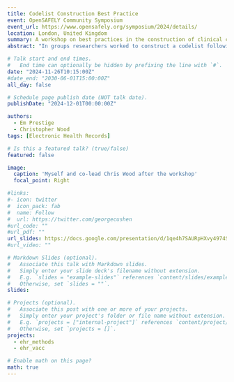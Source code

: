 ```yaml
---
title: Codelist Construction Best Practice
event: OpenSAFELY Community Symposium
event_url: https://www.opensafely.org/symposium/2024/details/
location: London, United Kingdom
summary: A workshop on best practices in the construction of clinical codelists
abstract: "In groups researchers worked to construct a codelist following a framework of best practices for codelist construction. This will be based around OpenCodelists. There was time at the end to review the codelists created and discuss any differences."

# Talk start and end times.
#   End time can optionally be hidden by prefixing the line with `#`.
date: "2024-11-26T10:15:00Z"
#date_end: "2030-06-01T15:00:00Z"
all_day: false

# Schedule page publish date (NOT talk date).
publishDate: "2024-12-01T00:00:00Z"

authors:
  - Em Prestige
  - Christopher Wood
tags: [Electronic Health Records]

# Is this a featured talk? (true/false)
featured: false

image:
  caption: 'Myself and co-lead Chris Wood after the workshop'
  focal_point: Right

#links:
#- icon: twitter
#  icon_pack: fab
#  name: Follow
#  url: https://twitter.com/georgecushen
#url_code: ""
#url_pdf: ""
url_slides: https://docs.google.com/presentation/d/1qe4h7SAURpHXvy4974S2_hGNcHZNQHOLj5_3spJO_VA/edit?usp=sharing
#url_video: ""

# Markdown Slides (optional).
#   Associate this talk with Markdown slides.
#   Simply enter your slide deck's filename without extension.
#   E.g. `slides = "example-slides"` references `content/slides/example-slides.md`.
#   Otherwise, set `slides = ""`.
slides: 

# Projects (optional).
#   Associate this post with one or more of your projects.
#   Simply enter your project's folder or file name without extension.
#   E.g. `projects = ["internal-project"]` references `content/project/deep-learning/index.md`.
#   Otherwise, set `projects = []`.
projects:
  - ehr_methods
  - ehr_vacc

# Enable math on this page?
math: true
---
```



